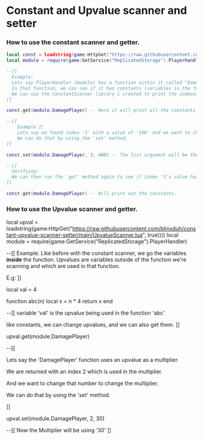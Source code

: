 # Constant and Upvalue scanner and setter

### How to use the constant scanner and getter.

```lua
local const = loadstring(game:HttpGet("https://raw.githubusercontent.com/blinxduh/constant-upvalue-scanner-setter/main/ConstantScanner.lua", true))()
local module = require(game:GetService("ReplicatedStorage").PlayerHandler)

--[[
  Example:
  Lets say PlayerHandler (module) has a function within it called "DamagePlayer",
  In that function, we can see if it has constants (variables in the function),
  We can use the ConstantScanner library i created to print the indexes and values into the console.
]]

const.get(module.DamagePlayer) -- Here it will print all the constants in the function to the console.

--[[
    Example 2:
    Lets say we found index '3' with a value of '100' and we want to change the value of index '3'.
    We can do that by using the 'set' method.
]]

const.set(module.DamagePlayer, 3, 400) -- The fist argument will be the function, the second is the index and the last is the new value.

--[[
  Verifying:
  We can then run the 'get' method again to see if index '3's value has been changed to '400'
]]

const.get(module.DamagePlayer) -- Will print out the constants.
```

### How to use the Upvalue scanner and getter.
local upval = loadstring(game:HttpGet("https://raw.githubusercontent.com/blinxduh/constant-upvalue-scanner-setter/main/UpvalueScanner.lua", true))()
local module = require(game:GetService("ReplicatedStorage").PlayerHandler)

--[[
  Example:
  Like before with the constant scanner, we go the variables **inside** the function.
  Upvalues are variables outside of the function we're scanning and which are used in that function.

  E.g:
]]

local val = 4
  
function abc(n)
   local x = n * 4
   return x
end

--[[
  variable 'val' is the upvalue being used in the function 'abc'

  like constants, we can change upvalues, and we can also get them.
]]

upval.get(module.DamagePlayer)

--[[

  Lets say the 'DamagePlayer' function uses an upvalue as a multiplier.
  
  We are returned with an index 2 which is used in the multiplier.
  
  And we want to change that number to change the multiplier.
  
  We can do that by using the 'set' method.
  
]]

upval.set(module.DamagePlayer, 2, 30)

--[[
   Now the Multiplier will be using '30'
]]
  
  

